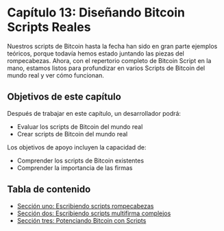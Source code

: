 # Capítulo 13: Diseñando Bitcoin Scripts Reales

Nuestros scripts de Bitcoin hasta la fecha han sido en gran parte ejemplos teóricos, porque todavía hemos estado juntando las piezas del rompecabezas. Ahora, con el repertorio completo de Bitcoin Script en la mano, estamos listos para profundizar en varios Scripts de Bitcoin del mundo real y ver cómo funcionan.

## Objetivos de este capítulo

Después de trabajar en este capítulo, un desarrollador podrá:

 * Evaluar los scripts de Bitcoin del mundo real
 * Crear scripts de Bitcoin del mundo real

Los objetivos de apoyo incluyen la capacidad de:

 * Comprender los scripts de Bitcoin existentes
 * Comprender la importancia de las firmas

## Tabla de contenido

* [Sección uno: Escribiendo scripts rompecabezas](13_1_Escribiendo_Puzzle_Scripts.md)
* [Sección dos: Escribiendo scripts multifirma complejos](13_2_Escribiendo_Scripts_Multifirma_Complejos.md)
* [Sección tres: Potenciando Bitcoin con Scripts](13_3_Potenciando_Bitcoin_con_Scripts.md)
